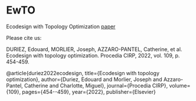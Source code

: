 # EwTO
Ecodesign with Topology Optimization [paper](https://www.sciencedirect.com/science/article/pii/S2212827122007272)

Please cite us:

DURIEZ, Edouard, MORLIER, Joseph, AZZARO-PANTEL, Catherine, et al. Ecodesign with topology optimization. Procedia CIRP, 2022, vol. 109, p. 454-459.


@article{duriez2022ecodesign,
  title={Ecodesign with topology optimization},
  author={Duriez, Edouard and Morlier, Joseph and Azzaro-Pantel, Catherine and Charlotte, Miguel},
  journal={Procedia CIRP},
  volume={109},
  pages={454--459},
  year={2022},
  publisher={Elsevier}
